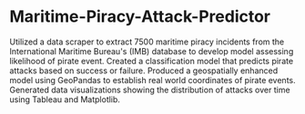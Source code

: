 # Maritime-Piracy-Attack-Predictor
Utilized a data scraper to extract 7500 maritime piracy incidents from the International Maritime Bureau's (IMB) database to develop model assessing likelihood of pirate event. Created a classification model that predicts pirate attacks based on success or failure. Produced a geospatially enhanced model using GeoPandas to establish real world coordinates of pirate events. Generated data visualizations showing the distribution of attacks over time using Tableau and Matplotlib.
